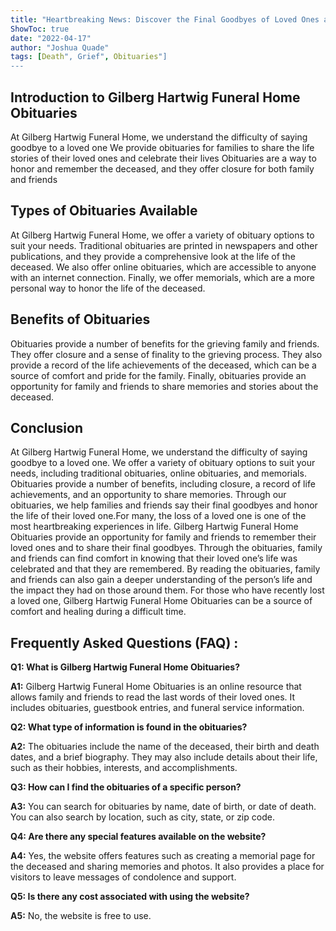 ```yaml
---
title: "Heartbreaking News: Discover the Final Goodbyes of Loved Ones at Gilberg Hartwig Funeral Home Obituaries"
ShowToc: true 
date: "2022-04-17"
author: "Joshua Quade" 
tags: [Death", Grief", Obituaries"]
---
```

## Introduction to Gilberg Hartwig Funeral Home Obituaries

At Gilberg Hartwig Funeral Home, we understand the difficulty of saying goodbye to a loved one We provide obituaries for families to share the life stories of their loved ones and celebrate their lives Obituaries are a way to honor and remember the deceased, and they offer closure for both family and friends

## Types of Obituaries Available

At Gilberg Hartwig Funeral Home, we offer a variety of obituary options to suit your needs. Traditional obituaries are printed in newspapers and other publications, and they provide a comprehensive look at the life of the deceased. We also offer online obituaries, which are accessible to anyone with an internet connection. Finally, we offer memorials, which are a more personal way to honor the life of the deceased.

## Benefits of Obituaries

Obituaries provide a number of benefits for the grieving family and friends. They offer closure and a sense of finality to the grieving process. They also provide a record of the life achievements of the deceased, which can be a source of comfort and pride for the family. Finally, obituaries provide an opportunity for family and friends to share memories and stories about the deceased.

## Conclusion

At Gilberg Hartwig Funeral Home, we understand the difficulty of saying goodbye to a loved one. We offer a variety of obituary options to suit your needs, including traditional obituaries, online obituaries, and memorials. Obituaries provide a number of benefits, including closure, a record of life achievements, and an opportunity to share memories. Through our obituaries, we help families and friends say their final goodbyes and honor the life of their loved one.For many, the loss of a loved one is one of the most heartbreaking experiences in life. Gilberg Hartwig Funeral Home Obituaries provide an opportunity for family and friends to remember their loved ones and to share their final goodbyes. Through the obituaries, family and friends can find comfort in knowing that their loved one’s life was celebrated and that they are remembered. By reading the obituaries, family and friends can also gain a deeper understanding of the person’s life and the impact they had on those around them. For those who have recently lost a loved one, Gilberg Hartwig Funeral Home Obituaries can be a source of comfort and healing during a difficult time.

## Frequently Asked Questions (FAQ) :
**Q1: What is Gilberg Hartwig Funeral Home Obituaries?**

**A1:** Gilberg Hartwig Funeral Home Obituaries is an online resource that allows family and friends to read the last words of their loved ones. It includes obituaries, guestbook entries, and funeral service information.

**Q2: What type of information is found in the obituaries?**

**A2:** The obituaries include the name of the deceased, their birth and death dates, and a brief biography. They may also include details about their life, such as their hobbies, interests, and accomplishments.

**Q3: How can I find the obituaries of a specific person?**

**A3:** You can search for obituaries by name, date of birth, or date of death. You can also search by location, such as city, state, or zip code.

**Q4: Are there any special features available on the website?**

**A4:** Yes, the website offers features such as creating a memorial page for the deceased and sharing memories and photos. It also provides a place for visitors to leave messages of condolence and support.

**Q5: Is there any cost associated with using the website?**

**A5:** No, the website is free to use.



